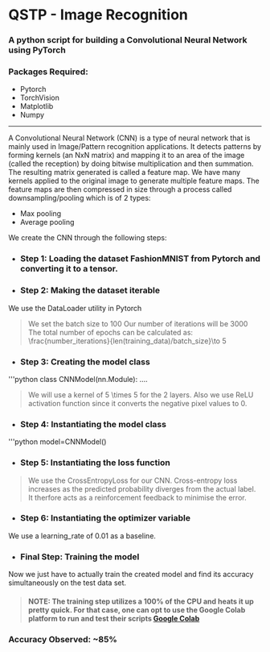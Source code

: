 # QSTP - Image Recognition
### A python script for building a Convolutional Neural Network using PyTorch

### Packages Required:
- Pytorch
- TorchVision
- Matplotlib
- Numpy

---

A Convolutional Neural Network (CNN) is a type of neural network that is mainly used in Image/Pattern recognition applications. 
It detects patterns by forming kernels (an NxN matrix) and mapping it to an area of the image (called the reception) by doing bitwise multiplication and then summation. The resulting matrix generated is called a feature map. We have many kernels applied to the original image to generate multiple feature maps. The feature maps are then compressed in size through a process called downsampling/pooling which is of 2 types:
- Max pooling
- Average pooling

We create the CNN through the following steps:
- ### Step 1: Loading the dataset FashionMNIST from Pytorch and converting it to a tensor.
- ### Step 2: Making the dataset iterable
We use the DataLoader utility in Pytorch
> We set the batch size to 100
> Our number of iterations will be 3000
> The total number of epochs can be calculated as: \frac{number_iterations}{len(training_data)/batch_size}\to 5
- ### Step 3: Creating the model class
'''python
class CNNModel(nn.Module):
    ....
>We will use a kernel of 5 \times 5 for the 2 layers. Also we use ReLU activation function since it converts the negative pixel values to 0.
- ### Step 4: Instantiating the model class
'''python
model=CNNModel()
- ### Step 5: Instantiating the loss function
>We use the CrossEntropyLoss for our CNN. Cross-entropy loss increases as the predicted probability diverges from the actual label. It therfore acts as a reinforcement feedback to minimise the error.

- ### Step 6: Instantiating the optimizer variable
We use a learning_rate of 0.01 as a baseline.
- ### Final Step: Training the model 
Now we just have to actually train the created model and find its accuracy simultaneously on the test data set.
>#### NOTE: The training step utilizes a 100% of the CPU and heats it up pretty quick. For that case, one can opt to use the Google Colab platform to run and test their scripts [Google Colab](https://colab.research.google.com)

### Accuracy Observed: ~85%




